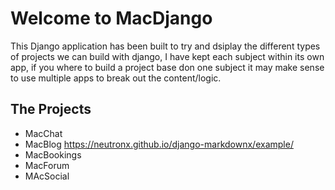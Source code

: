 # Welcome to MacDjango

This Django application has been built to try and dsiplay the different types of projects we can build with django, I have kept each subject within its own app, if you where to build a project base don one subject it may make sense to use multiple apps to break out the content/logic. 


## The Projects

 - MacChat
 - MacBlog
 https://neutronx.github.io/django-markdownx/example/
 - MacBookings
 - MacForum
 - MAcSocial
